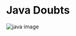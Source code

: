 # Java Doubts
![java image](https://www.flaticon.com/free-icon/java_5968282?term=java&page=1&position=3&origin=tag&related_id=5968282)
